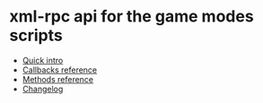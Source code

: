 xml-rpc api for the game modes scripts
======================================

- [Quick intro](https://v4.live.maniaplanet.com/documentation/dedicated-server/references/xml-rpc-scripts)
- [Callbacks reference](https://github.com/maniaplanet/script-xmlrpc/blob/master/XmlRpcListing.md#callbacks)
- [Methods reference](https://github.com/maniaplanet/script-xmlrpc/blob/master/XmlRpcListing.md#methods)
- [Changelog](https://github.com/maniaplanet/script-xmlrpc/releases)
